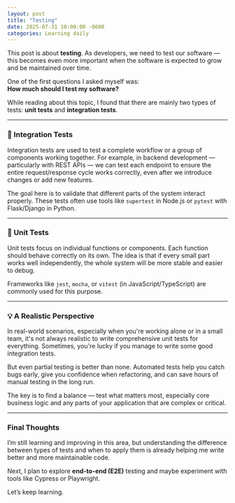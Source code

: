 ```yaml
---
layout: post
title: "Testing" 
date: 2025-07-31 10:00:00 -0600
categories: Learning daily
---
```


This post is about **testing**. As developers, we need to test our software — this becomes even more important when the software is expected to grow and be maintained over time.

One of the first questions I asked myself was:  
**How much should I test my software?**

While reading about this topic, I found that there are mainly two types of tests: **unit tests** and **integration tests**.

---

### 🧪 Integration Tests

Integration tests are used to test a complete workflow or a group of components working together. For example, in backend development — particularly with REST APIs — we can test each endpoint to ensure the entire request/response cycle works correctly, even after we introduce changes or add new features.

The goal here is to validate that different parts of the system interact properly. These tests often use tools like `supertest` in Node.js or `pytest` with Flask/Django in Python.

---

### 🔬 Unit Tests

Unit tests focus on individual functions or components. Each function should behave correctly on its own. The idea is that if every small part works well independently, the whole system will be more stable and easier to debug.

Frameworks like `jest`, `mocha`, or `vitest` (in JavaScript/TypeScript) are commonly used for this purpose.

---

### 💡 A Realistic Perspective

In real-world scenarios, especially when you're working alone or in a small team, it's not always realistic to write comprehensive unit tests for everything. Sometimes, you're lucky if you manage to write some good integration tests.

But even partial testing is better than none. Automated tests help you catch bugs early, give you confidence when refactoring, and can save hours of manual testing in the long run.

The key is to find a balance — test what matters most, especially core business logic and any parts of your application that are complex or critical.

---

### Final Thoughts

I’m still learning and improving in this area, but understanding the difference between types of tests and when to apply them is already helping me write better and more maintainable code.

Next, I plan to explore **end-to-end (E2E)** testing and maybe experiment with tools like Cypress or Playwright.

Let’s keep learning.
